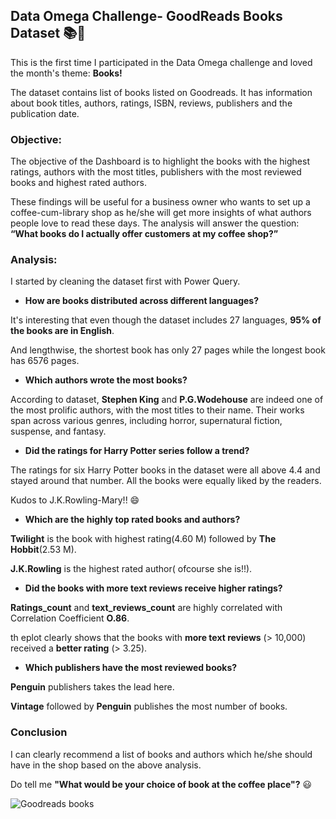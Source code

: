 ## Data Omega Challenge- GoodReads Books Dataset  📚📖

This is the first time I participated in the Data Omega challenge and loved the month's theme: **Books!**

The dataset contains list of books listed on Goodreads. It has information about book titles, authors, ratings, ISBN, reviews, publishers and the publication date.

### Objective:
The objective of the Dashboard is to highlight the books with the highest ratings, authors with the most titles, publishers with the most reviewed books and highest rated authors.

These findings will be useful for a business owner who wants to set up a coffee-cum-library shop as he/she will get more insights of what authors people love to read these days. The analysis will answer the question: **“What books do I actually offer customers at my coffee shop?”**

### Analysis:

I started by cleaning the dataset first with Power Query.

- **How are books distributed across different languages?**

It's interesting that even though the dataset includes 27 languages, **95% of the books are in English**. 

And lengthwise, the shortest book has only 27 pages while the longest book has 6576 pages.

- **Which authors wrote the most books?**

According to dataset, **Stephen King** and **P.G.Wodehouse** are indeed one of the most prolific authors, with the most titles to their name. Their works span across various genres, including horror, supernatural fiction, suspense, and fantasy.

- **Did the ratings for Harry Potter series follow a trend?**

The ratings for six Harry Potter books in the dataset were all above 4.4 and stayed around that number. All the books were equally liked by the readers. 

Kudos to J.K.Rowling-Mary!! 😄

- **Which are the highly top rated books and authors?**

**Twilight** is the book with highest rating(4.60 M) followed by **The Hobbit**(2.53 M). 

**J.K.Rowling** is the highest rated author( ofcourse she is!!).

- **Did the books with more text reviews receive higher ratings?**

**Ratings_count** and **text_reviews_count** are highly correlated with Correlation Coefficient **O.86**.

th eplot clearly shows that the books with **more text reviews** (> 10,000) received a **better rating** (> 3.25).

- **Which publishers have the most reviewed books?**

**Penguin** publishers takes the lead here. 

**Vintage** followed by **Penguin** publishes the most number of books.

### Conclusion

I can clearly recommend a list of books and authors which he/she should have in the shop based on the above analysis. 

Do tell me **"What would be your choice of book at the coffee place"?** 😃





![Goodreads books](https://github.com/Ric222/Goodreads-Books/assets/104567667/969fc369-2a11-4092-951d-1a36d7e27464)







